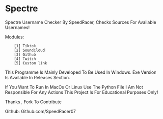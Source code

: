 # Spectre
Spectre Username Checker By SpeedRacer, Checks Sources For Available Usernames!

Modules: 

        [1] Tiktok
        [2] SoundCloud
        [3] Github
        [4] Twitch
        [5] Custom link
        
 This Programme Is Mainly Developed To Be Used In Windows.
 Exe Version Is Available In Releases Section.
 
 If You Want To Run In MacOs Or Linux Use The Python File
 I Am Not Responsible For Any Actions
 This Project Is For Educational Purposes Only!
 
 Thanks , Fork To Contribute
 
 Github: Github.com/SpeedRacer07
 
